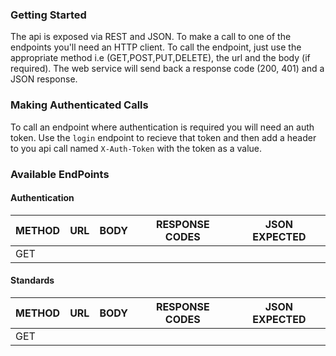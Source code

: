 
### Getting Started
The api is exposed via REST and JSON. To make a call to one of the endpoints you'll need an HTTP client. To call the endpoint, just use the appropriate method i.e (GET,POST,PUT,DELETE), the url and the body (if required). The web service will send back a response code (200, 401) and a JSON response.

### Making Authenticated Calls
To call an endpoint where authentication is required you will need an auth token. Use the `login` endpoint to recieve that token and then add a header to you api call named `X-Auth-Token` with the token as a value. 

### Available EndPoints

#### Authentication
| METHOD | URL | BODY | RESPONSE CODES | JSON EXPECTED |
| ------ | --- | ---- | -------------- | ------------- |
| GET    | 


#### Standards 
| METHOD | URL | BODY | RESPONSE CODES | JSON EXPECTED |
| ------ | --- | ---- | -------------- | ------------- |
| GET    | 
